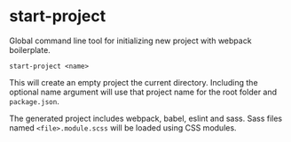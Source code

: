 # start-project

Global command line tool for initializing new project with webpack boilerplate.

`start-project <name>`

This will create an empty project the current directory. Including the optional name argument will use that project name for the root folder and `package.json`.

The generated project includes webpack, babel, eslint and sass. Sass files named `<file>.module.scss` will be loaded using CSS modules.